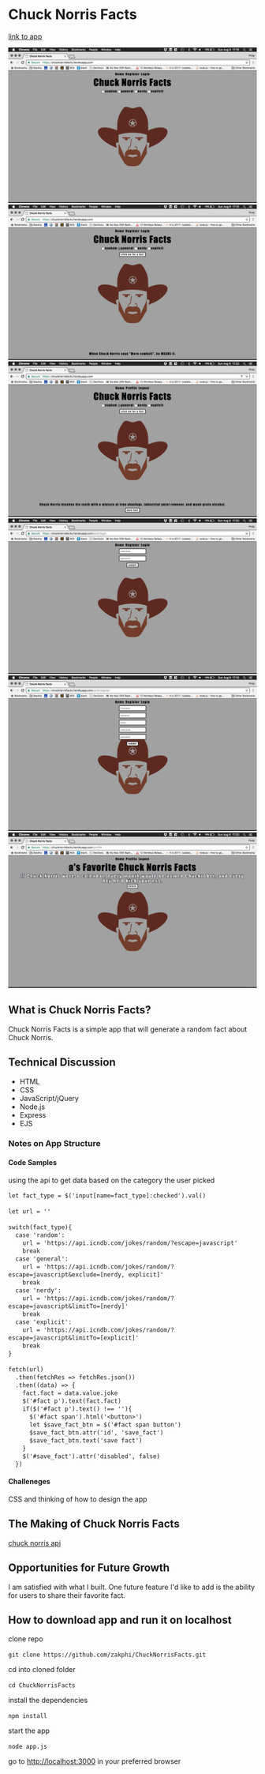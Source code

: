 # Chuck Norris Facts

[link to app](https://chucknorrisfacts.herokuapp.com)

![homescreen](assets/homescreen.png)
![homescreen with fact](assets/homescreen_with_fact.png)
![homescreen with fact while user logged in](assets/homescreen_with_fact_while_user_logged_in.png)
![login](assets/login.png)
![register](assets/register.png)
![user profile](assets/user_profile.png)

## What is Chuck Norris Facts?

Chuck Norris Facts is a simple app that will generate a random fact about Chuck Norris.

## Technical Discussion

* HTML
* CSS
* JavaScript/jQuery
* Node.js
* Express
* EJS

### Notes on App Structure

#### Code Samples

using the api to get data based on the category the user picked

```
let fact_type = $('input[name=fact_type]:checked').val()

let url = ''

switch(fact_type){
  case 'random':
    url = 'https://api.icndb.com/jokes/random/?escape=javascript'
    break
  case 'general':
    url = 'https://api.icndb.com/jokes/random/?escape=javascript&exclude=[nerdy, explicit]'
    break
  case 'nerdy':
    url = 'https://api.icndb.com/jokes/random/?escape=javascript&limitTo=[nerdy]'
    break
  case 'explicit':
    url = 'https://api.icndb.com/jokes/random/?escape=javascript&limitTo=[explicit]'
    break
}

fetch(url)
  .then(fetchRes => fetchRes.json())
  .then((data) => {
    fact.fact = data.value.joke
    $('#fact p').text(fact.fact)
    if($('#fact p').text() !== ''){
      $('#fact span').html('<button>')
      let $save_fact_btn = $('#fact span button')
      $save_fact_btn.attr('id', 'save_fact')
      $save_fact_btn.text('save fact')
    }
    $('#save_fact').attr('disabled', false)
  })
```
#### Challeneges
CSS and thinking of how to design the app

## The Making of Chuck Norris Facts
[chuck norris api](http://www.icndb.com/api/)

## Opportunities for Future Growth

I am satisfied with what I built. One future feature I'd like to add is the ability for users to share their favorite fact.

## How to download app and run it on localhost
clone repo

`git clone https://github.com/zakphi/ChuckNorrisFacts.git`

cd into cloned folder

`cd ChuckNorrisFacts`

install the dependencies

`npm install`

start the app

`node app.js`

go to [http://localhost:3000](http://localhost:3000) in your preferred browser

